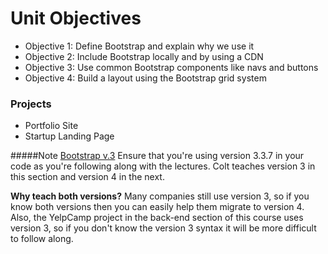 # Unit Objectives

* Objective 1: Define Bootstrap and explain why we use it
* Objective 2: Include Bootstrap locally and by using a CDN
* Objective 3: Use common Bootstrap components like navs and buttons
* Objective 4: Build a layout using the Bootstrap grid system

### Projects
* Portfolio Site
* Startup Landing Page

#####Note
[Bootstrap v.3](https://getbootstrap.com/docs/3.3/)
 Ensure that you're using version 3.3.7 in your code as you're following along with the lectures.
 Colt teaches version 3 in this section and version 4 in the next.

**Why teach both versions?**
Many companies still use version 3, so if you know both versions then you can easily help them migrate to version 4. Also, the YelpCamp project in the back-end section of this course uses version 3, so if you don't know the version 3 syntax it will be more difficult to follow along.